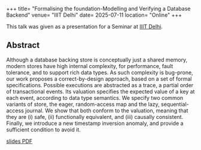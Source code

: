 +++
title= "Formalising the foundation-Modelling and Verifying a Database Backend"
venue= "IIIT Delhi"
date= 2025-07-11
location= "Online"
+++

This talk was given as a presentation for a Seminar at [IIIT Delhi](https://www.iiitd.ac.in). 

## Abstract

Although a database backing store is conceptually just a shared memory, modern stores have high
internal complexity, for performance, fault tolerance, and to support rich data types. As such 
complexity is bug-prone, our work proposes a correct-by-design approach, based on a set of
formal specifications. Possible executions are abstracted as a trace, a partial order of transactional
events. Its valuation specifies the expected value of a key at each event, according to data type
semantics. We specify two common variants of store, the eager, random-access map and the lazy,
sequential-access journal. We show that both conform to the valuation, meaning that they are 
(i) safe, (ii) functionally equivalent, and (iii) causally consistent. Finally, we introduce a new timestamp
inversion anomaly, and provide a sufficient condition to avoid it.

[slides PDF](talk/slides/IIITDelhiSeminar.pdf)